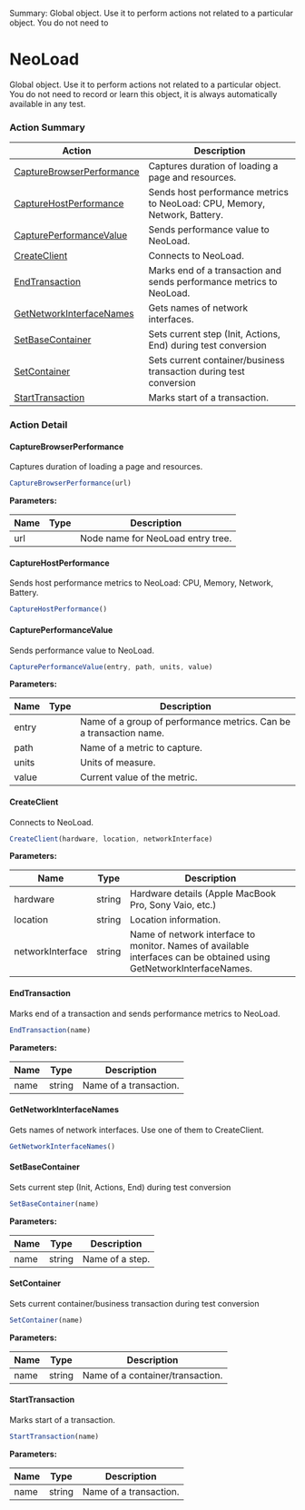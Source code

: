 Summary: Global object. Use it to perform actions not related to a particular object. You do not need to

# NeoLoad

Global object. Use it to perform actions not related to a particular object. You do not need torecord or learn this object, it is always automatically available in any test.






<!-- ============================== property summary ========================== -->

	
<!-- ============================== action summary ========================== -->



### Action Summary

|  **Action** | **Description** | 
| ----------- | --------------- |
|	[CaptureBrowserPerformance](#capturebrowserperformance) | Captures duration of loading a page and resources. |
|	[CaptureHostPerformance](#capturehostperformance) | Sends host performance metrics to NeoLoad: CPU, Memory, Network, Battery. |
|	[CapturePerformanceValue](#captureperformancevalue) | Sends performance value to NeoLoad. |
|	[CreateClient](#createclient) | Connects to NeoLoad. |
|	[EndTransaction](#endtransaction) | Marks end of a transaction and sends performance metrics to NeoLoad. |
|	[GetNetworkInterfaceNames](#getnetworkinterfacenames) | Gets names of network interfaces. |
|	[SetBaseContainer](#setbasecontainer) | Sets current step (Init, Actions, End) during test conversion |
|	[SetContainer](#setcontainer) | Sets current container/business transaction during test conversion |
|	[StartTransaction](#starttransaction) | Marks start of a transaction. |




<!-- ============================== property detail ========================== -->
	
	
<!-- ============================== action detail ========================== -->
	
### Action Detail
		
<a name="CaptureBrowserPerformance"></a>    
#### CaptureBrowserPerformance

Captures duration of loading a page and resources.

```javascript
CaptureBrowserPerformance(url) 
```


**Parameters:**

|	**Name** | **Type** | **Description** |
| ---------- | -------- | --------------- |
| url |  |	Node name for NeoLoad entry tree. |





<a name="see.also.neoload.capturebrowserperformance"></a>

<a name="CaptureHostPerformance"></a>    
#### CaptureHostPerformance

Sends host performance metrics to NeoLoad: CPU, Memory, Network, Battery.

```javascript
CaptureHostPerformance() 
```





<a name="see.also.neoload.capturehostperformance"></a>

<a name="CapturePerformanceValue"></a>    
#### CapturePerformanceValue

Sends performance value to NeoLoad.

```javascript
CapturePerformanceValue(entry, path, units, value) 
```


**Parameters:**

|	**Name** | **Type** | **Description** |
| ---------- | -------- | --------------- |
| entry |  |	Name of a group of performance metrics. Can be a transaction name. |
| path |  |	Name of a metric to capture. |
| units |  |	Units of measure. |
| value |  |	Current value of the metric. |





<a name="see.also.neoload.captureperformancevalue"></a>

<a name="CreateClient"></a>    
#### CreateClient

Connects to NeoLoad.

```javascript
CreateClient(hardware, location, networkInterface) 
```


**Parameters:**

|	**Name** | **Type** | **Description** |
| ---------- | -------- | --------------- |
| hardware | string |	Hardware details (Apple MacBook Pro, Sony Vaio, etc.) |
| location | string |	Location information. |
| networkInterface | string |	Name of network interface to monitor. Names of available interfaces can be obtained using GetNetworkInterfaceNames. |





<a name="see.also.neoload.createclient"></a>

<a name="EndTransaction"></a>    
#### EndTransaction

Marks end of a transaction and sends performance metrics to NeoLoad.

```javascript
EndTransaction(name) 
```


**Parameters:**

|	**Name** | **Type** | **Description** |
| ---------- | -------- | --------------- |
| name | string |	Name of a transaction. |





<a name="see.also.neoload.endtransaction"></a>

<a name="GetNetworkInterfaceNames"></a>    
#### GetNetworkInterfaceNames

Gets names of network interfaces. Use one of them to CreateClient.

```javascript
GetNetworkInterfaceNames() 
```





<a name="see.also.neoload.getnetworkinterfacenames"></a>

<a name="SetBaseContainer"></a>    
#### SetBaseContainer

Sets current step (Init, Actions, End) during test conversion

```javascript
SetBaseContainer(name) 
```


**Parameters:**

|	**Name** | **Type** | **Description** |
| ---------- | -------- | --------------- |
| name | string |	Name of a step. |





<a name="see.also.neoload.setbasecontainer"></a>

<a name="SetContainer"></a>    
#### SetContainer

Sets current container/business transaction during test conversion

```javascript
SetContainer(name) 
```


**Parameters:**

|	**Name** | **Type** | **Description** |
| ---------- | -------- | --------------- |
| name | string |	Name of a container/transaction. |





<a name="see.also.neoload.setcontainer"></a>

<a name="StartTransaction"></a>    
#### StartTransaction

Marks start of a transaction.

```javascript
StartTransaction(name) 
```


**Parameters:**

|	**Name** | **Type** | **Description** |
| ---------- | -------- | --------------- |
| name | string |	Name of a transaction. |





<a name="see.also.neoload.starttransaction"></a>

	

